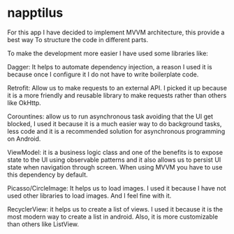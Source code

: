 # napptilus


For this app I have decided to implement MVVM architecture, this provide a best way
To structure the code in different parts. 


To make the development more easier I have used some libraries like: 


Dagger: It helps to automate dependency injection, a reason I used it is because once I configure it I do not have to write boilerplate code.

Retrofit: Allow us to make requests to an external API. I picked it up because it is a more friendly and reusable library to make requests rather than others like OkHttp.

Corountines: allow us to run asynchronous task avoiding that the UI get blocked, 
I used it because it is a much easier way to do background tasks, less code and it is a recommended solution for asynchronous programming on Android.

ViewModel: it is a business logic class and one of the benefits is to expose state to the UI using observable patterns and it also allows us to persist UI state when navigation through screen. When using MVVM you have to use this dependency by default.


Picasso/CircleImage: It helps us to load images. I used it because I have not used other libraries to load images. And I feel fine with it.  
	
RecyclerView: it helps us to create a list of views. I used it because it is the most modern way to create a list in android. Also, it is more customizable than others like ListView.
